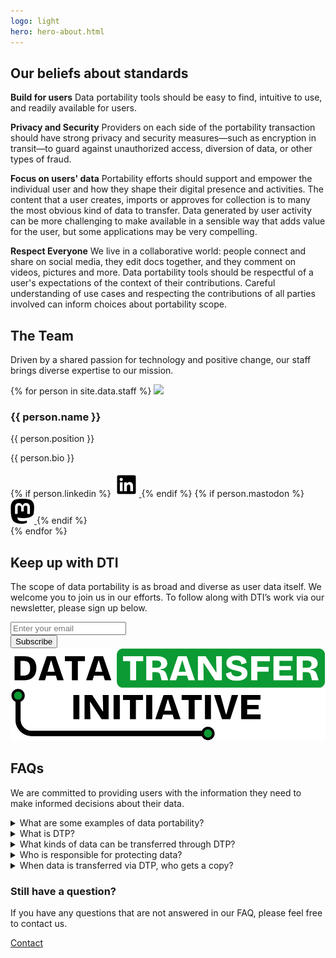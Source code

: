 ```yaml
---
logo: light
hero: hero-about.html
---
```


<section class="slanted-background">
  <h2>Our beliefs about standards</h2>
  <p>
    <strong class="list-heading">Build for users</strong>
    Data portability tools should be easy to find, intuitive to use, and readily available for users.
  </p>

  <p>
    <strong class="list-heading">Privacy and Security</strong>
    Providers on each side of the portability transaction should have strong privacy and security measures—such as encryption in transit—to guard against unauthorized access, diversion of data, or other types of fraud.
  </p>

  <p>
    <strong class="list-heading">Focus on users' data</strong>
    Portability efforts should support and empower the individual user and how they shape their digital presence and activities. The content that a user creates, imports or approves for collection is to many the most obvious kind of data to transfer.  Data generated by user activity can be more challenging to make available in a sensible way that adds value for the user, but some applications may be very compelling.
  </p>

  <p>
    <strong class="list-heading">Respect Everyone</strong>
    We live in a collaborative world: people connect and share on social media, they edit docs together, and they comment on videos, pictures and more. Data portability tools should be respectful of a user's expectations of the context of their contributions.   Careful understanding of use cases and respecting the contributions of all parties involved can inform choices about portability scope.
  </p>
</section>

<section>
  <h2>The Team</h2>
  <p class="heading-subtitle">
    Driven by a shared passion for technology and positive change, our staff brings diverse expertise to our mission.
  </p>

  <div class="team-container">
    {% for person in site.data.staff %}
      <image class='team-avatar' src='/images/staff/{{ person.headshot }}'/>
      <div>
        <h3>{{ person.name }}</h3>
        <span class="team-subtitle">{{ person.position }}</span>
        <p>{{ person.bio }}</p>
        {% if person.linkedin %}
          <a class="social-icon" href="{{person.linkedin}}" target="_blank" rel="noopener nofollow">
            <img height="40" src="/images/icons/linkedIn.svg" alt="{{person.name}} on LinkedIn"/>
          </a>
        {% endif %}
        {% if person.mastodon %}
          <a class="social-icon" href="{{person.mastodon}}" target="_blank" rel="noopener nofollow">
            <img height="40" src="/images/icons/mastodon.svg" alt="{{person.name}} on Mastodon"/>
          </a>
        {% endif %}
      </div>
    {% endfor %}
  </div>
</section>

<section class="slanted-background subscribe-container">
  <div>
    <h2>Keep up with DTI</h2>
    <p>
      The scope of data portability is as broad and diverse as user data itself. We welcome you to join us in our efforts. To follow along with DTI’s work via our newsletter, please sign up below.
    </p>
    <div id="mc_embed_shell">
      <div id="mc_embed_signup">
        <form action="https://dtinit.us21.list-manage.com/subscribe/post?u=3ba10a090b97c2dc608fd780e&amp;id=1bb7a69318&amp;f_id=0012d8e1f0" method="post" id="mc-embedded-subscribe-form" name="mc-embedded-subscribe-form" class="validate" target="_self" novalidate="">
          <div id="mc_embed_signup_scroll">
            <div class="mc-field-group">
              <input aria-label="Email address" type="email" name="EMAIL" class="text-input required email" id="mce-EMAIL" required="" value="" placeholder="Enter your email" />
            </div>
            <div aria-hidden="true" style="position: absolute; left: -5000px;">
              <input type="text" name="b_3ba10a090b97c2dc608fd780e_1bb7a69318" tabindex="-1" value="" />
            </div>
            <input type="submit" name="subscribe" id="mc-embedded-subscribe" class="button" value="Subscribe" />
          </div>
        </form>
      </div>
    </div>
  </div>
  <img src="/images/dtinit_logo_lg.svg" alt="" />
</section>

<section>
  <h2>FAQs</h2>
  <p>
    We are committed to providing users with the information they need to make informed decisions about their data.
  </p>

  <details>
    <summary>What are some examples of data portability?</summary>
    <p>
      There are many use cases for users porting data directly between services, some we know about today, and some we have yet to discover. A couple of examples of ones we know users want today are...
    </p>
    <ul>
      <li>Moving one's private photos and photo albums to a different online hosting service permanently</li>
      <li>Moving social media post history to a new location without having to start from scratch at a new URL</li>
      <li>Trying out a new service with data from a service you already use, even if you don't decide to make the move</li>
      <li>Importing content into a new short-form video social service and continuing to use it in parallel with the old service</li>
    </ul>
  </details>
  <details>
    <summary>What is DTP?</summary>
    <p>
      One of the projects that DTI (Data Transfer Initiative) helps support is DTP (Data Transfer Project). The project was started much earlier than DTI was founded, and is an open source project with contributions from several companies. DTP is hosted by companies and connected to their data services in order to provide portability services that work with the other platforms participating in DTP.
    </p>
  </details>
  <details>
    <summary>What kinds of data can be transferred through DTP?</summary>
    <p>
      DTP can be used to transfer photos, videos and posts or documents, depending on what kind of data the source can send and the destination can accept.  Platforms that use DTP will offer available choices on their data management Web sites.
    </p>
  </details>
  <details>
    <summary>Who is responsible for protecting data?</summary>
    <p>
      Each organization is responsible for securing and protecting the data it receives, whether received via data portability or another way.  Organizations must also ensure that data is protected in transit when participating in data transfer.
    </p>
  </details>
  <details>
    <summary>When data is transferred via DTP, who gets a copy?</summary>
    <p>
      Only the source and destination ever get access to data transfered via the DTP.
    </p>
  </details>

  <h3>Still have a question?</h3>
  <p>
    If you have any questions that are not answered in our FAQ, please feel free to contact us.
  </p>

  <a class="button button-primary" href="https://github.com/dtinit/dtinit.github.io/issues">
    Contact
  </a>
</section>
